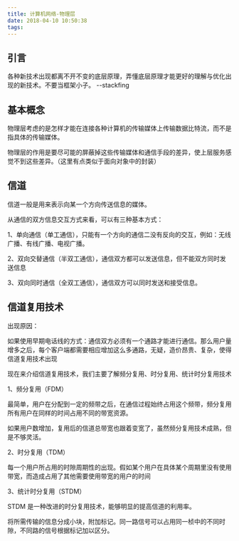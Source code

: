 ```yaml
---
title: 计算机网络-物理层
date: 2018-04-10 10:50:38
tags:
---
```


## 引言
各种新技术出现都离不开不变的底层原理，弄懂底层原理才能更好的理解与优化出现的新技术。不要当框架小子。 --stackfing

## 基本概念

物理层考虑的是怎样才能在连接各种计算机的传输媒体上传输数据比特流，而不是指具体的传输媒体。

物理层的作用是要尽可能的屏蔽掉这些传输媒体和通信手段的差异，使上层服务感觉不到这些差异。（这里有点类似于面向对象中的封装）

## 信道

信道一般是用来表示向某一个方向传送信息的媒体。

从通信的双方信息交互方式来看，可以有三种基本方式：

1、单向通信（单工通信），只能有一个方向的通信二没有反向的交互，例如：无线广播、有线广播、电视广播。

2、双向交替通信（半双工通信），通信双方都可以发送信息，但不能双方同时发送信息

3、双向同时通信（全双工通信），通信双方可以同时发送和接受信息。

## 信道复用技术

出现原因：

如果使用早期电话线的方式：通信双方必须有一个通路才能进行通信。那么用户量增多之后，每个客户端都需要相应增加这么多通路，无疑，造价昂贵、复杂，使得信道复用技术出现

现在来介绍信道复用技术，我们主要了解频分复用、时分复用、统计时分复用技术

1、频分复用（FDM）

最简单，用户在分配到一定的频带之后，在通信过程始终占用这个频带，频分复用所有用户在同样的时间占用不同的带宽资源。

如果用户数增加，复用后的信道总带宽也跟着变宽了，虽然频分复用技术成熟，但是不够灵活。

2、时分复用（TDM）

每一个用户所占用的时隙周期性的出现。假如某个用户在具体某个周期里没有使用带宽，而造成占用了其他需要使用带宽的用户的时间

3、统计时分复用（STDM）

STDM 是一种改进的时分复用技术，能够明显的提高信道的利用率。

将所需传输的信息分成小块，附加标记。同一路信号可以占用同一桢中的不同时隙，不同路的信号根据标记加以区分。